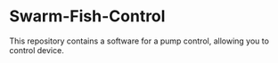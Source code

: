 # Swarm-Fish-Control
This repository contains a software for a pump control, allowing you to control device.
